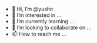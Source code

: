 - 👋 Hi, I’m @yushn
- 👀 I’m interested in ...
- 🌱 I’m currently learning ...
- 💞️ I’m looking to collaborate on ...
- 📫 How to reach me ...

<!---
yushn/yushn is a ✨ special ✨ repository because its `README.md` (this file) appears on your GitHub profile.
You can click the Preview link to take a look at your changes.
--->

